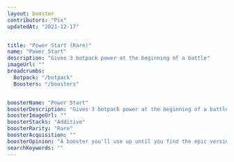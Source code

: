 ```yaml
---
layout: booster
contributors: "Pix"
updatedAt: "2021-12-17"


title: "Power Start (Rare)"
name: "Power Start"
description: "Gives 3 botpack power at the beginning of a battle"
imageUrl: ""
breadcrumbs:
  Botpack: "/botpack"
  Boosters: "/boosters"


boosterName: "Power Start"
boosterDescription: "Gives 3 botpack power at the beginning of a battle"
boosterImageUrl: ""
boosterStacks: "Additive"
boosterRarity: "Rare"
boosterAcquisition: ""
boosterOpinion: "A booster you'll use up until you find the epic version"
searchKeywords: ""
---
```

